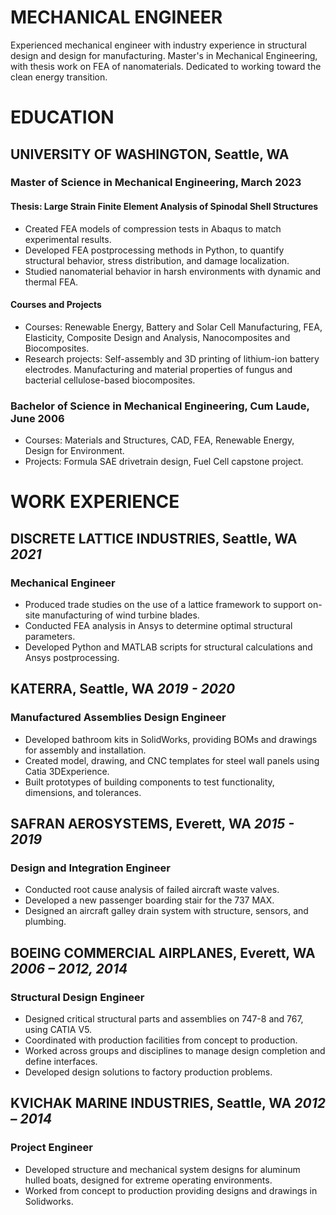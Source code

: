 <!--Notes
Include anything in experience that relates to the current direction as the top under each section
-->

# MECHANICAL ENGINEER

Experienced mechanical engineer with industry experience in structural design and design for manufacturing.
Master's in Mechanical Engineering, with thesis work on FEA of nanomaterials.
Dedicated to working toward the clean energy transition.
<!-- Experienced in R&D through university lab research.-->
<!-- Proficient in Mandarin Chinese, ready to directly engage with overseas partners.-->

# EDUCATION

## UNIVERSITY OF WASHINGTON, Seattle, WA

### Master of Science in Mechanical Engineering, March 2023

#### Thesis: Large Strain Finite Element Analysis of Spinodal Shell Structures

- Created FEA models of compression tests in Abaqus to match experimental results.
- Developed FEA postprocessing methods in Python, to quantify structural behavior, stress distribution, and damage localization.
- Studied nanomaterial behavior in harsh environments with dynamic and thermal FEA.

#### Courses and Projects
- Courses: Renewable Energy, Battery and Solar Cell Manufacturing, FEA, Elasticity, Composite Design and Analysis, Nanocomposites and Biocomposites.
- Research projects: Self-assembly and 3D printing of lithium-ion battery electrodes. Manufacturing and material properties of fungus and bacterial cellulose-based biocomposites.

### Bachelor of Science in Mechanical Engineering, Cum Laude, June 2006

- Courses: Materials and Structures, CAD, FEA, Renewable Energy, Design for Environment.
- Projects: Formula SAE drivetrain design, Fuel Cell capstone project.

# WORK EXPERIENCE

## DISCRETE LATTICE INDUSTRIES, Seattle, WA&#9;*2021*

### Mechanical Engineer
- Produced trade studies on the use of a lattice framework to support on-site manufacturing of wind turbine blades.
- Conducted FEA analysis in Ansys to determine optimal structural parameters.
- Developed Python and MATLAB scripts for structural calculations and Ansys postprocessing.

## KATERRA, Seattle, WA&#9;*2019 - 2020*

### Manufactured Assemblies Design Engineer

- Developed bathroom kits in SolidWorks, providing BOMs and drawings for assembly and installation.
- Created model, drawing, and CNC templates for steel wall panels using Catia 3DExperience.
- Built prototypes of building components to test functionality, dimensions, and tolerances.

## SAFRAN AEROSYSTEMS, Everett, WA&#9;*2015 - 2019*

### Design and Integration Engineer
<!--
Responsible for structural, mechanical, and fluid system designs; worked on detail designs as well as integration of parts and assemblies into the aircraft with minimal interface information. Collaborated across multiple sites in different countries.-->

- Conducted root cause analysis of failed aircraft waste valves.
- Developed a new passenger boarding stair for the 737 MAX.
- Designed an aircraft galley drain system with structure, sensors, and plumbing.
<!-- Coordinated with customers and suppliers.-->

## BOEING COMMERCIAL AIRPLANES, Everett, WA&#9;*2006 – 2012, 2014*

### Structural Design Engineer

- Designed critical structural parts and assemblies on 747-8 and 767, using CATIA V5.
- Coordinated with production facilities from concept to production.
- Worked across groups and disciplines to manage design completion and define interfaces.
- Developed design solutions to factory production problems.

## KVICHAK MARINE INDUSTRIES, Seattle, WA&#9;*2012 – 2014*

### Project Engineer

- Developed structure and mechanical system designs for aluminum hulled boats, designed for extreme operating environments.
- Worked from concept to production providing designs and drawings in Solidworks.
